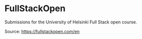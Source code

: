 # FullStackOpen
Submissions for the University of Helsinki Full Stack open course.

Source: https://fullstackopen.com/en
